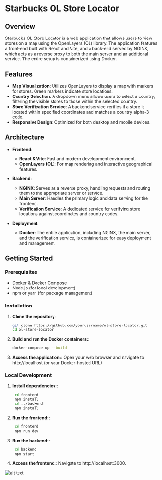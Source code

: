 # Starbucks OL Store Locator

## Overview

Starbucks OL Store Locator is a web application that allows users to view stores on a map using the OpenLayers (OL) library. The application features a front-end built with React and Vite, and a back-end served by NGINX, which acts as a reverse proxy to both the main server and an additional service. The entire setup is containerized using Docker.

## Features

- **Map Visualization**: Utilizes OpenLayers to display a map with markers for stores. Green markers indicate store locations.
- **Country Selection**: A dropdown menu allows users to select a country, filtering the visible stores to those within the selected country.
- **Store Verification Service**: A backend service verifies if a store is located within specified coordinates and matches a country alpha-3 code.
- **Responsive Design**: Optimized for both desktop and mobile devices.

## Architecture

- **Frontend**: 
  - **React & Vite**: Fast and modern development environment.
  - **OpenLayers (OL)**: For map rendering and interactive geographical features.
  
- **Backend**:
  - **NGINX**: Serves as a reverse proxy, handling requests and routing them to the appropriate server or service.
  - **Main Server**: Handles the primary logic and data serving for the frontend.
  - **Verification Service**: A dedicated service for verifying store locations against coordinates and country codes.

- **Deployment**:
  - **Docker**: The entire application, including NGINX, the main server, and the verification service, is containerized for easy deployment and management.

## Getting Started

### Prerequisites

- Docker & Docker Compose
- Node.js (for local development)
- npm or yarn (for package management)

### Installation

1. **Clone the repository**:
   ```sh
   git clone https://github.com/yourusername/ol-store-locator.git
   cd ol-store-locator
2. **Build and run the Docker containers:**:
   ```sh
   docker-compose up --build
3. **Access the application:**:
   Open your web browser and navigate to http://localhost (or your Docker-hosted URL)

### Local Development
1. **Install dependencies:**:
   ```sh
    cd frontend
    npm install
    cd ../backend
    npm install
2. **Run the frontend:**:
   ```sh
    cd frontend
    npm run dev
3. **Run the backend:**:
   ```sh
    cd backend
    npm start
4. **Access the frontend:**:
    Navigate to http://localhost:3000.


![alt text](image.png)